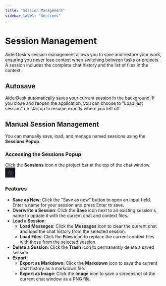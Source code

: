 ```yaml
---
title: "Session Management"
sidebar_label: "Sessions"
---
```


# Session Management

AiderDesk's session management allows you to save and restore your work, ensuring you never lose context when switching between tasks or projects. A session includes the complete chat history and the list of files in the context.

## Autosave

AiderDesk automatically saves your current session in the background. If you close and reopen the application, you can choose to "Load last session" on startup to resume exactly where you left off.

## Manual Session Management

You can manually save, load, and manage named sessions using the **Sessions Popup**.

### Accessing the Sessions Popup

Click the **Sessions** icon n the project bar at the top of the chat window. ![Sessions Icon](../images/sessions-icon.png)

### Features

- **Save as New**: Click the "Save as new" button to open an input field. Enter a name for your session and press Enter to save.
- **Overwrite a Session**: Click the **Save** icon next to an existing session's name to update it with the current chat and context files.
- **Load a Session**:
    - **Load Messages**: Click the **Messages** icon to clear the current chat and load the chat history from the selected session.
    - **Load Files**: Click the **Files** icon to replace the current context files with those from the selected session.
- **Delete a Session**: Click the **Trash** icon to permanently delete a saved session.
- **Export**:
    - **Export as Markdown**: Click the **Markdown** icon to save the current chat history as a markdown file.
    - **Export as Image**: Click the **Image** icon to save a screenshot of the current chat window as a PNG file.
